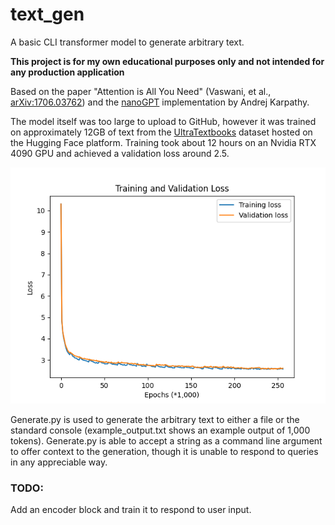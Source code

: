 # text_gen

A basic CLI transformer model to generate arbitrary text. 

**This project is for my own educational purposes only and not intended for any production application**

Based on the paper "Attention is All You Need" (Vaswani, et al., [arXiv:1706.03762](https://arxiv.org/abs/1706.03762)) and the [nanoGPT](https://github.com/karpathy/nanoGPT) implementation by Andrej Karpathy.

The model itself was too large to upload to GitHub, however it was trained on approximately 12GB of text from the [UltraTextbooks](https://huggingface.co/datasets/Locutusque/UltraTextbooks) dataset hosted on the Hugging Face platform. Training took about 12 hours on an Nvidia RTX 4090 GPU and achieved a validation loss around 2.5.

![](https://github.com/bbehnkeSE/text_gen/blob/main/assets/train_val_loss.png)

Generate.py is used to generate the arbitrary text to either a file or the standard console (example_output.txt shows an example output of 1,000 tokens). Generate.py is able to accept a string as a command line argument to offer context to the generation, though it is unable to respond to queries in any appreciable way.

### TODO:

Add an encoder block and train it to respond to user input.